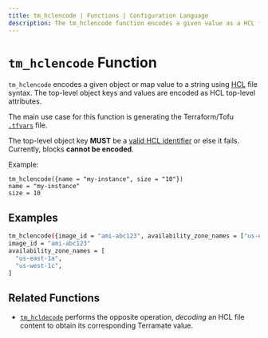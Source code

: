```yaml
---
title: tm_hclencode | Functions | Configuration Language
description: The tm_hclencode function encodes a given value as a HCL file content.
---
```


# `tm_hclencode` Function

`tm_hclencode` encodes a given object or map value to a string using [HCL](https://github.com/terramate-io/hcl/blob/main/hclsyntax/spec.md) file syntax.
The top-level object keys and values are encoded as HCL top-level attributes.

The main use case for this function is generating the Terraform/Tofu [`.tfvars`](https://developer.hashicorp.com/terraform/language/values/variables#variable-definitions-tfvars-files) file.

The top-level object key **MUST** be a [valid HCL identifier](https://github.com/terramate-io/hcl/blob/main/hclsyntax/spec.md#structural-elements) or else it fails.
Currently, blocks **cannot be encoded**.

Example:
```
tm_hclencode({name = "my-instance", size = "10"})
name = "my-instance"
size = 10

```

## Examples

```sh
tm_hclencode({image_id = "ami-abc123", availability_zone_names = ["us-east-1a", "us-west-1c"]})
image_id = "ami-abc123"
availability_zone_names = [
  "us-east-1a",
  "us-west-1c",
]
```

## Related Functions

* [`tm_hcldecode`](./tm_hcldecode.md) performs the opposite operation, _decoding_
  an HCL file content to obtain its corresponding Terramate value.
